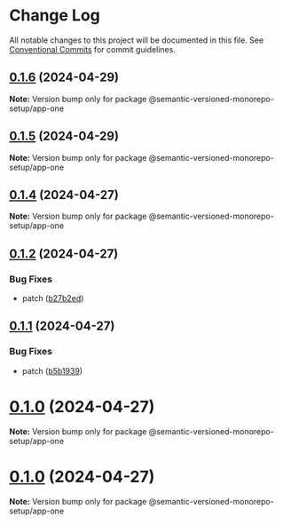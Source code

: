 # Change Log

All notable changes to this project will be documented in this file.
See [Conventional Commits](https://conventionalcommits.org) for commit guidelines.

## [0.1.6](https://github.com/gbublys/semantic-versioned-monorepo-setup/compare/@semantic-versioned-monorepo-setup/app-one@0.1.6-dev.1...@semantic-versioned-monorepo-setup/app-one@0.1.6) (2024-04-29)

**Note:** Version bump only for package @semantic-versioned-monorepo-setup/app-one





## [0.1.5](https://github.com/gbublys/semantic-versioned-monorepo-setup/compare/@semantic-versioned-monorepo-setup/app-one@0.1.4...@semantic-versioned-monorepo-setup/app-one@0.1.5) (2024-04-29)

**Note:** Version bump only for package @semantic-versioned-monorepo-setup/app-one





## [0.1.4](https://github.com/gbublys/semantic-versioned-monorepo-setup/compare/@semantic-versioned-monorepo-setup/app-one@0.1.1-dev.1...@semantic-versioned-monorepo-setup/app-one@0.1.4) (2024-04-27)

**Note:** Version bump only for package @semantic-versioned-monorepo-setup/app-one





## [0.1.2](https://github.com/gbublys/semantic-versioned-monorepo-setup/compare/@semantic-versioned-monorepo-setup/app-one@0.1.1...@semantic-versioned-monorepo-setup/app-one@0.1.2) (2024-04-27)


### Bug Fixes

* patch ([b27b2ed](https://github.com/gbublys/semantic-versioned-monorepo-setup/commit/b27b2edc143c20f37440ccb261e5c21cbfd2e22e))





## [0.1.1](https://github.com/gbublys/semantic-versioned-monorepo-setup/compare/@semantic-versioned-monorepo-setup/app-one@0.1.0...@semantic-versioned-monorepo-setup/app-one@0.1.1) (2024-04-27)


### Bug Fixes

* patch ([b5b1939](https://github.com/gbublys/semantic-versioned-monorepo-setup/commit/b5b193947cff66c4f693f5de968bcec587e3d10d))





# [0.1.0](https://github.com/gbublys/semantic-versioned-monorepo-setup/compare/@semantic-versioned-monorepo-setup/app-one@0.1.0-dev.1...@semantic-versioned-monorepo-setup/app-one@0.1.0) (2024-04-27)

**Note:** Version bump only for package @semantic-versioned-monorepo-setup/app-one





# [0.1.0](https://github.com/gbublys/semantic-versioned-monorepo-setup/compare/@semantic-versioned-monorepo-setup/app-one@0.1.0-dev.0...@semantic-versioned-monorepo-setup/app-one@0.1.0) (2024-04-27)

**Note:** Version bump only for package @semantic-versioned-monorepo-setup/app-one

